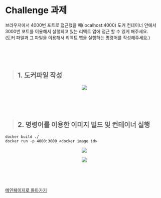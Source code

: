 # Challenge 과제

브라우저에서 4000번 포트로 접근했을 때(localhost:4000) 도커 컨테이너 안에서 3000번 포트를 이용해서 실행되고 있는 리액트 앱에 접근 할 수 있게 해주세요.  
(도커 파일과 그 파일을 이용해서 리액트 앱을 실행하는 명령어를 작성해주세요.)

<br/>
<br/>
<br/>  

> ## 1. 도커파일 작성  
  <p align="center">
    <img src="https://user-images.githubusercontent.com/82005305/155272779-c48471c3-7c5b-4de1-92dd-aa59f15096a5.png">
  </p>  


<br/>
<br/>
<br/>

> ## 2. 명령어를 이용한 이미지 빌드 및 컨테이너 실행
  ```
  docker build ./
  docker run -p 4000:3000 <docker image id> 
  ```
  <p align="center">
    <img src="https://user-images.githubusercontent.com/82005305/155273465-4cea9536-282c-4b97-a358-b33791bb94d4.png">
  </p> 
  
  <p align="center">
    <img src="https://user-images.githubusercontent.com/82005305/155273579-0897928d-04e2-40e9-9130-ef1f05c3c0d9.png">
  </p> 
  
  
<br/>
<br/>
<br/>
  

[메인페이지로 돌아가기](/README.md)
  
